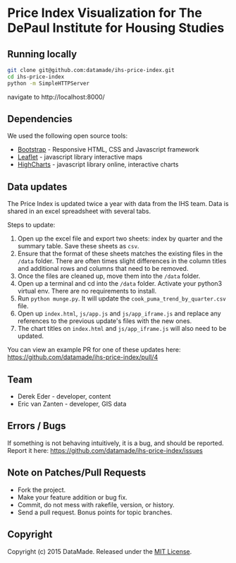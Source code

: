 # Price Index Visualization for The DePaul Institute for Housing Studies

## Running locally

``` bash
git clone git@github.com:datamade/ihs-price-index.git
cd ihs-price-index
python -m SimpleHTTPServer
```

navigate to http://localhost:8000/

## Dependencies
We used the following open source tools:

* [Bootstrap](http://getbootstrap.com/) - Responsive HTML, CSS and Javascript framework
* [Leaflet](http://leafletjs.com/) - javascript library interactive maps
* [HighCharts](http://www.highcharts.com/) - javascript library online, interactive charts

## Data updates

The Price Index is updated twice a year with data from the IHS team. Data is shared in an excel spreadsheet with several tabs.

Steps to update:

1. Open up the excel file and export two sheets: index by quarter and the summary table. Save these sheets as `csv`.
2. Ensure that the format of these sheets matches the existing files in the `/data` folder. There are often times slight differences in the column titles and additional rows and columns that need to be removed.
3. Once the files are cleaned up, move them into the `/data` folder.
4. Open up a terminal and cd into the `/data` folder. Activate your python3 virtual env. There are no requirements to install.
5. Run `python munge.py`. It will update the `cook_puma_trend_by_quarter.csv` file.
6. Open up `index.html`, `js/app.js` and `js/app_iframe.js` and replace any references to the previous update's files with the new ones.
7. The chart titles on `index.html` and `js/app_iframe.js` will also need to be updated.

You can view an example PR for one of these updates here: https://github.com/datamade/ihs-price-index/pull/4

## Team

* Derek Eder - developer, content
* Eric van Zanten - developer, GIS data

## Errors / Bugs

If something is not behaving intuitively, it is a bug, and should be reported.
Report it here: https://github.com/datamade/ihs-price-index/issues

## Note on Patches/Pull Requests
 
* Fork the project.
* Make your feature addition or bug fix.
* Commit, do not mess with rakefile, version, or history.
* Send a pull request. Bonus points for topic branches.

## Copyright

Copyright (c) 2015 DataMade. Released under the [MIT License](https://github.com/datamade/ihs-price-index/blob/master/LICENSE).
